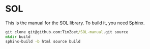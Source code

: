 # SOL

This is the manual for the [SOL](https://github.com/TimZoet/SOL) library. To build it, you need [Sphinx](https://www.sphinx-doc.org).

```cmd
git clone git@github.com:TimZoet/SOL-manual.git source
mkdir build
sphinx-build -b html source build
```